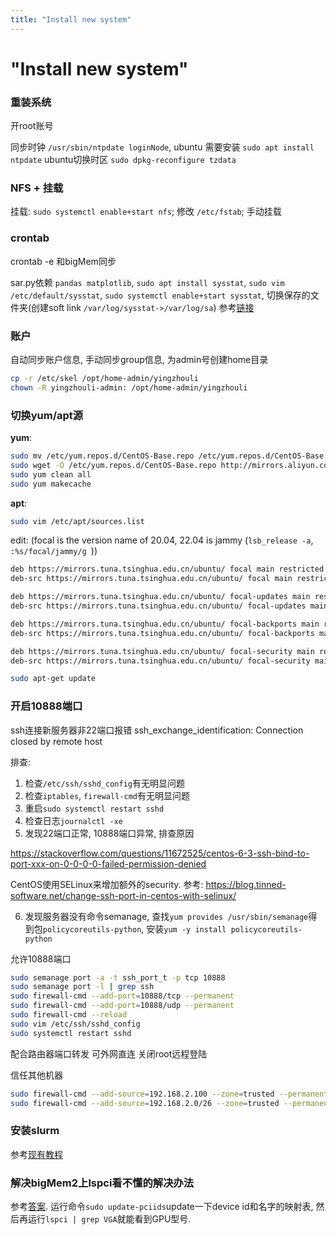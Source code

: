 ```yaml
---
title: "Install new system"
---
```


# "Install new system"

### 重装系统

开root账号

同步时钟 `/usr/sbin/ntpdate loginNode`, ubuntu 需要安装 `sudo apt install ntpdate`
ubuntu切换时区 `sudo dpkg-reconfigure tzdata`

### NFS + 挂载

挂载: `sudo systemctl enable+start nfs`; 修改 `/etc/fstab`; 手动挂载

### crontab

crontab -e 和bigMem同步

sar.py依赖 `pandas matplotlib`, `sudo apt install sysstat`, `sudo vim /etc/default/sysstat`, `sudo systemctl enable+start sysstat`, 切换保存的文件夹(创建soft link `/var/log/sysstat->/var/log/sa`)
参考[链接](https://tecadmin.net/how-to-install-sysstat-on-ubuntu-20-04)

### 账户

自动同步账户信息, 手动同步group信息, 为admin号创建home目录

~~~ bash
cp -r /etc/skel /opt/home-admin/yingzhouli
chown -R yingzhouli-admin: /opt/home-admin/yingzhouli
~~~

### 切换yum/apt源

**yum**:

~~~ bash
sudo mv /etc/yum.repos.d/CentOS-Base.repo /etc/yum.repos.d/CentOS-Base.repo.backup
sudo wget -O /etc/yum.repos.d/CentOS-Base.repo http://mirrors.aliyun.com/repo/Centos-7.repo
sudo yum clean all
sudo yum makecache
~~~

**apt**:

~~~ bash
sudo vim /etc/apt/sources.list
~~~

edit: (focal is the version name of 20.04, 22.04 is jammy (`lsb_release -a`, `:%s/focal/jammy/g
`))
~~~ bash
deb https://mirrors.tuna.tsinghua.edu.cn/ubuntu/ focal main restricted universe multiverse
deb-src https://mirrors.tuna.tsinghua.edu.cn/ubuntu/ focal main restricted universe multiverse

deb https://mirrors.tuna.tsinghua.edu.cn/ubuntu/ focal-updates main restricted universe multiverse
deb-src https://mirrors.tuna.tsinghua.edu.cn/ubuntu/ focal-updates main restricted universe multiverse

deb https://mirrors.tuna.tsinghua.edu.cn/ubuntu/ focal-backports main restricted universe multiverse
deb-src https://mirrors.tuna.tsinghua.edu.cn/ubuntu/ focal-backports main restricted universe multiverse

deb https://mirrors.tuna.tsinghua.edu.cn/ubuntu/ focal-security main restricted universe multiverse
deb-src https://mirrors.tuna.tsinghua.edu.cn/ubuntu/ focal-security main restricted universe multiverse

~~~

~~~ bash
sudo apt-get update
~~~

### 开启10888端口
ssh连接新服务器非22端口报错
ssh_exchange_identification: Connection closed by remote host

排查:
1. 检查`/etc/ssh/sshd_config`有无明显问题
2. 检查`iptables`, `firewall-cmd`有无明显问题
3. 重启`sudo systemctl restart sshd`
4. 检查日志`journalctl -xe`
5. 发现22端口正常, 10888端口异常, 排查原因

https://stackoverflow.com/questions/11672525/centos-6-3-ssh-bind-to-port-xxx-on-0-0-0-0-failed-permission-denied

CentOS使用SELinux来增加额外的security. 参考:
https://blog.tinned-software.net/change-ssh-port-in-centos-with-selinux/

6. 发现服务器没有命令semanage, 查找`yum provides /usr/sbin/semanage`得到包`policycoreutils-python`, 安装`yum -y install policycoreutils-python`

允许10888端口

~~~ bash
sudo semanage port -a -t ssh_port_t -p tcp 10888
sudo semanage port -l | grep ssh
sudo firewall-cmd --add-port=10888/tcp --permanent
sudo firewall-cmd --add-port=10888/udp --permanent
sudo firewall-cmd --reload
sudo vim /etc/ssh/sshd_config
sudo systemctl restart sshd
~~~
配合路由器端口转发 可外网直连 关闭root远程登陆

信任其他机器

~~~ bash
sudo firewall-cmd --add-source=192.168.2.100 --zone=trusted --permanent
sudo firewall-cmd --add-source=192.168.2.0/26 --zone=trusted --permanent
~~~

### 安装slurm

参考[现有教程](/guide/admin/slurm-on-cluster/Installation.md)

### 解决bigMem2上lspci看不懂的解决办法

参考[答案](https://github.com/dylanaraps/neofetch/wiki/Frequently-Asked-Questions#linuxfreebsd-why-does-getgpu-doesnt-show-my-exact-video-card-name). 运行命令`sudo update-pciids`update一下device id和名字的映射表, 然后再运行`lspci | grep VGA`就能看到GPU型号.
